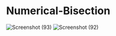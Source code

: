 # Numerical-Bisection
![Screenshot (93)](https://github.com/clark-9-9/Numerical-Bisection/assets/98894510/922d0893-aa0b-4fe8-ad5d-d53a03b455a8)
![Screenshot (92)](https://github.com/clark-9-9/Numerical-Bisection/assets/98894510/8b8122b7-48d2-41fa-8397-886ef36e1f49)
